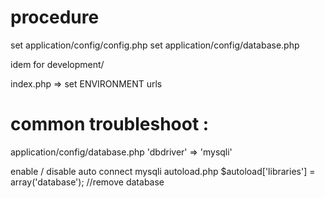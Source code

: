 # procedure

set application/config/config.php
set application/config/database.php

idem for development/


index.php
=> set ENVIRONMENT urls



# common troubleshoot :

application/config/database.php
	'dbdriver' => 'mysqli'

enable / disable auto connect mysqli
	autoload.php
	$autoload['libraries'] = array('database'); //remove database